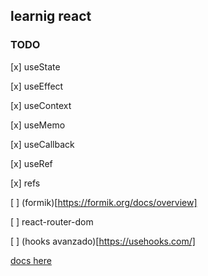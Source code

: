 ## learnig react

### TODO

[x] useState

[x] useEffect

[x] useContext

[x] useMemo

[x] useCallback

[x] useRef

[x] refs

[ ] (formik)[https://formik.org/docs/overview]

[ ] react-router-dom

[ ] (hooks avanzado)[https://usehooks.com/]

[docs here](./docs/hooks.md)
